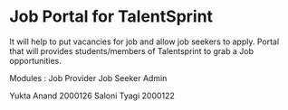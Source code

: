 # Job Portal for TalentSprint

It will help to put vacancies for job and allow job seekers to apply.
Portal that will provides students/members of Talentsprint to grab a Job opportunities.

Modules :
Job Provider
Job Seeker
Admin

Yukta Anand 2000126
Saloni Tyagi 2000122